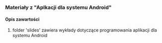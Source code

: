 ### Materiały z "Aplkacji dla systemu Android"

#### Opis zawartości

  1. folder 'slides' zawiera wykłady dotyczące programowania aplikacji dla systemu Android  

